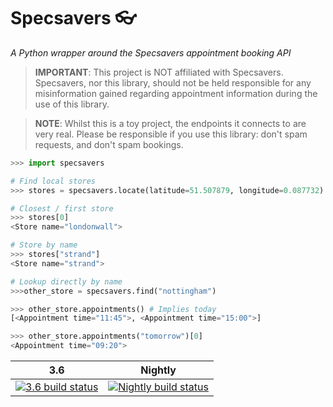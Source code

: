# Specsavers :eyeglasses:
_A Python wrapper around the Specsavers appointment booking API_

> **IMPORTANT**: This project is NOT affiliated with Specsavers. Specsavers, nor this
library, should not be held responsible for any misinformation gained regarding
appointment information during the use of this library. 

> **NOTE**: Whilst this is a toy project, the endpoints it connects to are very real.
Please be responsible if you use this library: don't spam requests, and don't spam bookings.


```python
>>> import specsavers

# Find local stores
>>> stores = specsavers.locate(latitude=51.507879, longitude=0.087732)

# Closest / first store
>>> stores[0]
<Store name="londonwall">

# Store by name
>>> stores["strand"]
<Store name="strand">

# Lookup directly by name
>>>other_store = specsavers.find("nottingham")

>>> other_store.appointments() # Implies today
[<Appointment time="11:45">, <Appointment time="15:00">]

>>> other_store.appointments("tomorrow")[0]
<Appointment time="09:20">
```

|           3.6               |            Nightly              |
|-----------------------------|---------------------------------|
| [![3.6 build status][1]][3] | [![Nightly build status][2]][3] |

[1]: https://travis-matrix-badges.herokuapp.com/repos/alxwrd/specsavers/branches/master/1
[2]: https://travis-matrix-badges.herokuapp.com/repos/alxwrd/specsavers/branches/master/2
[3]: https://travis-ci.org/alxwrd/specsavers
